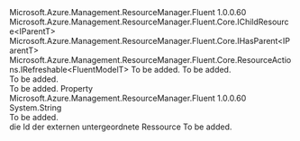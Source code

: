 <Type Name="IExternalChildResource&lt;FluentModelT,IParentT&gt;" FullName="Microsoft.Azure.Management.ResourceManager.Fluent.Core.IExternalChildResource&lt;FluentModelT,IParentT&gt;">
  <TypeSignature Language="C#" Value="public interface IExternalChildResource&lt;FluentModelT,IParentT&gt; : Microsoft.Azure.Management.ResourceManager.Fluent.Core.IChildResource&lt;IParentT&gt;, Microsoft.Azure.Management.ResourceManager.Fluent.Core.IHasParent&lt;IParentT&gt;, Microsoft.Azure.Management.ResourceManager.Fluent.Core.ResourceActions.IRefreshable&lt;FluentModelT&gt;" />
  <TypeSignature Language="ILAsm" Value=".class public interface auto ansi abstract IExternalChildResource`2&lt;FluentModelT, IParentT&gt; implements class Microsoft.Azure.Management.ResourceManager.Fluent.Core.IChildResource`1&lt;!IParentT&gt;, class Microsoft.Azure.Management.ResourceManager.Fluent.Core.IHasName, class Microsoft.Azure.Management.ResourceManager.Fluent.Core.IHasParent`1&lt;!IParentT&gt;, class Microsoft.Azure.Management.ResourceManager.Fluent.Core.ResourceActions.IIndexable, class Microsoft.Azure.Management.ResourceManager.Fluent.Core.ResourceActions.IRefreshable`1&lt;!FluentModelT&gt;" />
  <TypeSignature Language="DocId" Value="T:Microsoft.Azure.Management.ResourceManager.Fluent.Core.IExternalChildResource`2" />
  <TypeSignature Language="VB.NET" Value="Public Interface IExternalChildResource(Of FluentModelT, IParentT)&#xA;Implements IChildResource(Of IParentT), IHasParent(Of IParentT), IRefreshable(Of FluentModelT)" />
  <TypeSignature Language="F#" Value="type IExternalChildResource&lt;'FluentModelT, 'IParentT&gt; = interface&#xA;    interface IChildResource&lt;'IParentT&gt;&#xA;    interface IHasName&#xA;    interface IIndexable&#xA;    interface IHasParent&lt;'IParentT&gt;&#xA;    interface IRefreshable&lt;'FluentModelT&gt;" />
  <AssemblyInfo>
    <AssemblyName>Microsoft.Azure.Management.ResourceManager.Fluent</AssemblyName>
    <AssemblyVersion>1.0.0.60</AssemblyVersion>
  </AssemblyInfo>
  <TypeParameters>
    <TypeParameter Name="FluentModelT" />
    <TypeParameter Name="IParentT" />
  </TypeParameters>
  <Interfaces>
    <Interface>
      <InterfaceName>Microsoft.Azure.Management.ResourceManager.Fluent.Core.IChildResource&lt;IParentT&gt;</InterfaceName>
    </Interface>
    <Interface>
      <InterfaceName>Microsoft.Azure.Management.ResourceManager.Fluent.Core.IHasParent&lt;IParentT&gt;</InterfaceName>
    </Interface>
    <Interface>
      <InterfaceName>Microsoft.Azure.Management.ResourceManager.Fluent.Core.ResourceActions.IRefreshable&lt;FluentModelT&gt;</InterfaceName>
    </Interface>
  </Interfaces>
  <Docs>
    <typeparam name="FluentModelT">To be added.</typeparam>
    <typeparam name="IParentT">To be added.</typeparam>
    <summary>To be added.</summary>
    <remarks>To be added.</remarks>
  </Docs>
  <Members>
    <Member MemberName="Id">
      <MemberSignature Language="C#" Value="public string Id { get; }" />
      <MemberSignature Language="ILAsm" Value=".property instance string Id" />
      <MemberSignature Language="DocId" Value="P:Microsoft.Azure.Management.ResourceManager.Fluent.Core.IExternalChildResource`2.Id" />
      <MemberSignature Language="VB.NET" Value="Public ReadOnly Property Id As String" />
      <MemberSignature Language="F#" Value="member this.Id : string" Usage="Microsoft.Azure.Management.ResourceManager.Fluent.Core.IExternalChildResource&lt;'FluentModelT, 'IParentT&gt;.Id" />
      <MemberType>Property</MemberType>
      <AssemblyInfo>
        <AssemblyName>Microsoft.Azure.Management.ResourceManager.Fluent</AssemblyName>
        <AssemblyVersion>1.0.0.60</AssemblyVersion>
      </AssemblyInfo>
      <ReturnValue>
        <ReturnType>System.String</ReturnType>
      </ReturnValue>
      <Docs>
        <summary>To be added.</summary>
        <value>die Id der externen untergeordnete Ressource</value>
        <remarks>To be added.</remarks>
      </Docs>
    </Member>
  </Members>
</Type>